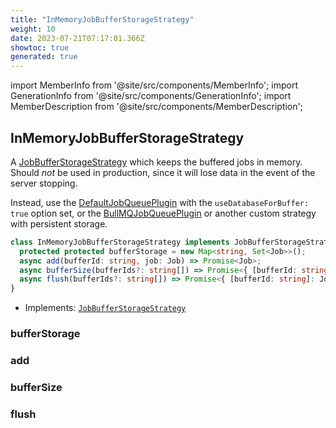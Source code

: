 ```yaml
---
title: "InMemoryJobBufferStorageStrategy"
weight: 10
date: 2023-07-21T07:17:01.366Z
showtoc: true
generated: true
---
```

<!-- This file was generated from the Vendure source. Do not modify. Instead, re-run the "docs:build" script -->
import MemberInfo from '@site/src/components/MemberInfo';
import GenerationInfo from '@site/src/components/GenerationInfo';
import MemberDescription from '@site/src/components/MemberDescription';


## InMemoryJobBufferStorageStrategy

<GenerationInfo sourceFile="packages/core/src/job-queue/job-buffer/in-memory-job-buffer-storage-strategy.ts" sourceLine="17" packageName="@vendure/core" since="1.3.0" />

A <a href='/docs/reference/typescript-api/job-queue/job-buffer-storage-strategy#jobbufferstoragestrategy'>JobBufferStorageStrategy</a> which keeps the buffered jobs in memory. Should
_not_ be used in production, since it will lose data in the event of the server
stopping.

Instead, use the <a href='/docs/reference/typescript-api/job-queue/default-job-queue-plugin#defaultjobqueueplugin'>DefaultJobQueuePlugin</a> with the `useDatabaseForBuffer: true` option set,
or the <a href='/docs/reference/typescript-api/core-plugins/job-queue-plugin/bull-mqjob-queue-plugin#bullmqjobqueueplugin'>BullMQJobQueuePlugin</a> or another custom strategy with persistent storage.

```ts title="Signature"
class InMemoryJobBufferStorageStrategy implements JobBufferStorageStrategy {
  protected protected bufferStorage = new Map<string, Set<Job>>();
  async add(bufferId: string, job: Job) => Promise<Job>;
  async bufferSize(bufferIds?: string[]) => Promise<{ [bufferId: string]: number }>;
  async flush(bufferIds?: string[]) => Promise<{ [bufferId: string]: Job[] }>;
}
```
* Implements: <code><a href='/docs/reference/typescript-api/job-queue/job-buffer-storage-strategy#jobbufferstoragestrategy'>JobBufferStorageStrategy</a></code>



<div className="members-wrapper">

### bufferStorage

<MemberInfo kind="property" type=""   />


### add

<MemberInfo kind="method" type="(bufferId: string, job: <a href='/docs/reference/typescript-api/job-queue/job#job'>Job</a>) => Promise&#60;<a href='/docs/reference/typescript-api/job-queue/job#job'>Job</a>&#62;"   />


### bufferSize

<MemberInfo kind="method" type="(bufferIds?: string[]) => Promise&#60;{ [bufferId: string]: number }&#62;"   />


### flush

<MemberInfo kind="method" type="(bufferIds?: string[]) => Promise&#60;{ [bufferId: string]: <a href='/docs/reference/typescript-api/job-queue/job#job'>Job</a>[] }&#62;"   />




</div>
